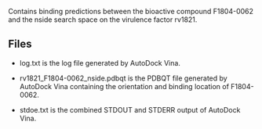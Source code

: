 Contains binding predictions between the bioactive compound F1804-0062 and the nside search space on the virulence factor rv1821.

## Files

- log.txt is the log file generated by AutoDock Vina.

- rv1821_F1804-0062_nside.pdbqt is the PDBQT file generated by AutoDock Vina containing the orientation and binding location of F1804-0062.

- stdoe.txt is the combined STDOUT and STDERR output of AutoDock Vina.

